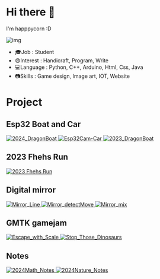 # Hi there 👋

I'm happpycorn :D

![img](https://github-readme-stats.vercel.app/api/top-langs/?username=happpycorn&theme=vue-dark&layout=compact&hide=jupyter%20notebook)

- 🎓Job : Student
- 😄Interest : Handicraft, Program, Write
- 💻Language : Python, C++, Arduino, Html, Css, Java
- 📷Skills : Game design, Image art, IOT, Website

# Project

## Esp32 Boat and Car

<a href="https://github.com/happpycorn/2024_DragonBoat">
  <img src="https://github-readme-stats.vercel.app/api/pin/?username=happpycorn&repo=2024_DragonBoat&theme=onedark&title_color=fff&icon_color=f9f9f9&text_color=9f9f9f&bg_color=151515" alt="2024_DragonBoat">
</a>
<a href="https://github.com/happpycorn/Esp32Cam-Car">
  <img src="https://github-readme-stats.vercel.app/api/pin/?username=happpycorn&repo=Esp32Cam-Car&theme=onedark&title_color=fff&icon_color=f9f9f9&text_color=9f9f9f&bg_color=151515" alt="Esp32Cam-Car">
</a>
<a href="https://github.com/happpycorn/2023_DragonBoat">
  <img src="https://github-readme-stats.vercel.app/api/pin/?username=happpycorn&repo=2023_DragonBoat&theme=onedark&title_color=fff&icon_color=f9f9f9&text_color=9f9f9f&bg_color=151515" alt="2023_DragonBoat">
</a>

## 2023 Fhehs Run

<a href="https://github.com/happpycorn/2023-fhehs-run">
  <img src="https://github-readme-stats.vercel.app/api/pin/?username=happpycorn&repo=2023-fhehs-run&theme=onedark&title_color=fff&icon_color=f9f9f9&text_color=9f9f9f&bg_color=151515" alt="2023 Fhehs Run">
</a>

## Digital mirror

<a href="https://github.com/happpycorn/Mirror_Line">
  <img src="https://github-readme-stats.vercel.app/api/pin/?username=happpycorn&repo=Mirror_Line&theme=onedark&title_color=fff&icon_color=f9f9f9&text_color=9f9f9f&bg_color=151515" alt="Mirror_Line">
</a>
<a href="https://github.com/happpycorn/Mirror_detectMove">
  <img src="https://github-readme-stats.vercel.app/api/pin/?username=happpycorn&repo=Mirror_detectMove&theme=onedark&title_color=fff&icon_color=f9f9f9&text_color=9f9f9f&bg_color=151515" alt="Mirror_detectMove">
</a>
<a href="https://github.com/happpycorn/Mirror_mix">
  <img src="https://github-readme-stats.vercel.app/api/pin/?username=happpycorn&repo=Mirror_mix&theme=onedark&title_color=fff&icon_color=f9f9f9&text_color=9f9f9f&bg_color=151515" alt="Mirror_mix">
</a>

## GMTK gamejam

<a href="https://github.com/happpycorn/Escape_with_Scale">
  <img src="https://github-readme-stats.vercel.app/api/pin/?username=happpycorn&repo=Escape_with_Scale&theme=onedark&title_color=fff&icon_color=f9f9f9&text_color=9f9f9f&bg_color=151515" alt="Escape_with_Scale">
</a>
<a href="https://github.com/happpycorn/Stop_Those_Dinosaurs">
  <img src="https://github-readme-stats.vercel.app/api/pin/?username=happpycorn&repo=Stop_Those_Dinosaurs&theme=onedark&title_color=fff&icon_color=f9f9f9&text_color=9f9f9f&bg_color=151515" alt="Stop_Those_Dinosaurs">
</a>

## Notes

<a href="https://github.com/happpycorn/2024Math_Notes">
  <img src="https://github-readme-stats.vercel.app/api/pin/?username=happpycorn&repo=2024Math_Notes&theme=onedark&title_color=fff&icon_color=f9f9f9&text_color=9f9f9f&bg_color=151515" alt="2024Math_Notes">
</a>
<a href="https://github.com/happpycorn/2024Nature_Notes">
  <img src="https://github-readme-stats.vercel.app/api/pin/?username=happpycorn&repo=2024Nature_Notes&theme=onedark&title_color=fff&icon_color=f9f9f9&text_color=9f9f9f&bg_color=151515" alt="2024Nature_Notes">
</a>

